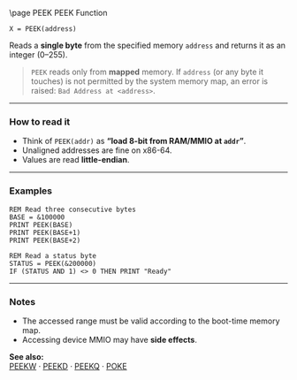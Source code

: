 \page PEEK PEEK Function
```basic
X = PEEK(address)
```

Reads a **single byte** from the specified memory `address` and returns it as an integer (0–255).


> `PEEK` reads only from **mapped** memory. If `address` (or any byte it touches) is not permitted by the system memory map, an error is raised: `Bad Address at <address>`.

---

### How to read it

- Think of `PEEK(addr)` as **“load 8-bit from RAM/MMIO at `addr`”**.
- Unaligned addresses are fine on x86-64.
- Values are read **little-endian**.

---

### Examples
```basic
REM Read three consecutive bytes
BASE = &100000
PRINT PEEK(BASE)
PRINT PEEK(BASE+1)
PRINT PEEK(BASE+2)
```

```basic
REM Read a status byte
STATUS = PEEK(&200000)
IF (STATUS AND 1) <> 0 THEN PRINT "Ready"
```

---

### Notes
- The accessed range must be valid according to the boot-time memory map.
- Accessing device MMIO may have **side effects**.

**See also:**  
[PEEKW](https://github.com/brainboxdotcc/retro-rocket/wiki/PEEKW) · [PEEKD](https://github.com/brainboxdotcc/retro-rocket/wiki/PEEKD) · [PEEKQ](https://github.com/brainboxdotcc/retro-rocket/wiki/PEEKQ) · [POKE](https://github.com/brainboxdotcc/retro-rocket/wiki/POKE)
